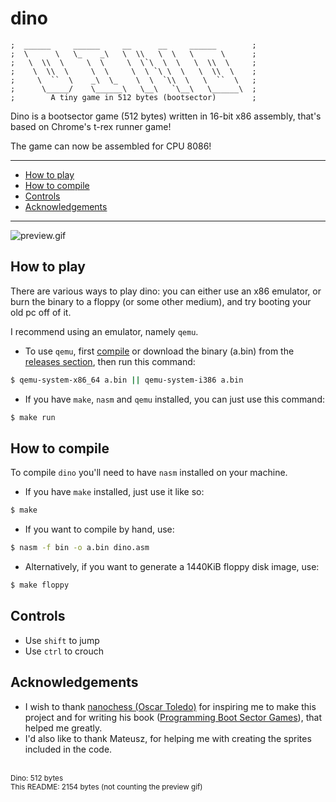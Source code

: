 # dino

```
;  ______     ______     __      __     ______        ;
;  \      \   \_    _\   \  \\   \  \   \      \      ;
;   \  \\  \     \  \     \  \`\  \  \   \  \\  \     ;
;    \  \\  \     \  \     \  \ `\ \  \   \  \\  \    ;
;     \  ``  \    _\  \_    \  \  `\\  \   \  ``  \   ;
;      \_____/    \______\   \__\   `\__\   \______\  ;
;        A tiny game in 512 bytes (bootsector)        ;
```

Dino is a bootsector game (512 bytes) written in 16-bit x86 assembly, that's based on Chrome's t-rex runner game!

The game can now be assembled for CPU 8086!

---
* [How to play](#how-to-play)
* [How to compile](#how-to-compile)
* [Controls](#controls)
* [Acknowledgements](#acknowledgements)
---

![preview.gif](./assets/preview.gif)

## How to play
There are various ways to play dino: you can either use an x86 emulator, or burn the binary to a floppy (or some other medium), and try booting your old pc off of it.

I recommend using an emulator, namely `qemu`.

* To use `qemu`, first [compile](#how-to-compile) or download the binary (a.bin) from the [releases section](https://github.com/franeklubi/dino/releases), then run this command:
```sh
$ qemu-system-x86_64 a.bin || qemu-system-i386 a.bin
```

* If you have `make`, `nasm` and `qemu` installed, you can just use this command:
```sh
$ make run
```

## How to compile
To compile `dino` you'll need to have `nasm` installed on your machine.

* If you have `make` installed, just use it like so:
```sh
$ make
```

* If you want to compile by hand, use:
```sh
$ nasm -f bin -o a.bin dino.asm
```

* Alternatively, if you want to generate a 1440KiB floppy disk image, use:
```sh
$ make floppy
```

## Controls
* Use `shift` to jump
* Use `ctrl` to crouch

## Acknowledgements
* I wish to thank [nanochess (Oscar Toledo)](https://github.com/nanochess) for inspiring me to make this project and for writing his book ([Programming Boot Sector Games](https://nanochess.org/store.html)), that helped me greatly.
* I'd also like to thank Mateusz, for helping me with creating the sprites included in the code.

<br>
<small>
Dino: 512 bytes
</small>
<br>
<small>
This README: 2154 bytes (not counting the preview gif)
</small>
